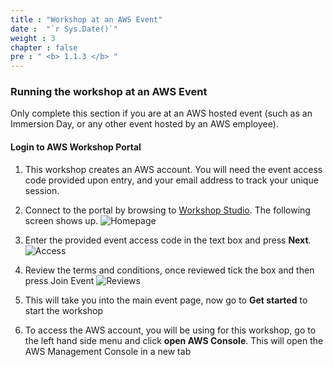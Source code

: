 ```yaml
---
title : "Workshop at an AWS Event"
date :  "`r Sys.Date()`" 
weight : 3
chapter : false
pre : " <b> 1.1.3 </b> "
---
```


### Running the workshop at an AWS Event

Only complete this section if you are at an AWS hosted event (such as an Immersion Day, or any other event hosted by an AWS employee).

#### Login to AWS Workshop Portal

1. This workshop creates an AWS account. You will need the event access code provided upon entry, and your email address to track your unique session.

2. Connect to the portal by browsing to [Workshop Studio](https://catalog.workshops.aws/join). The following screen shows up.
    ![Homepage](/images/1-Introduce-Prerequisites/3/workshop_studio_home.png?featherlight=false&width=70pc)


3. Enter the provided event access code in the text box and press **Next**.
    ![Access](/images/1-Introduce-Prerequisites/3/workshop_studio_access.png?featherlight=false&width=70pc)

4. Review the terms and conditions, once reviewed tick the box and then press Join Event
    ![Reviews](/images/1-Introduce-Prerequisites/3/workshop_tc.png?featherlight=false&width=70pc)

5. This will take you into the main event page, now go to **Get started** to start the workshop

6. To access the AWS account, you will be using for this workshop, go to the left hand side menu and click **open AWS Console**. This will open the AWS Management Console in a new tab
